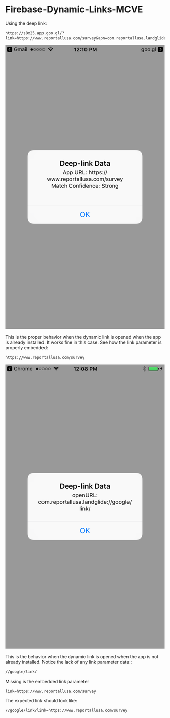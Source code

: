 # Firebase-Dynamic-Links-MCVE
Using the deep link:
```
https://s8x25.app.goo.gl/?link=https://www.reportallusa.com/survey&apn=com.reportallusa.landglide&isi=560902465&ibi=com.reportallusa.landglide.Landglide
```

![Alt text](/screenshots/screenshot_dynamic_link_normal.png?raw=true "Expected Dynamic Link Behavior")

This is the proper behavior when the dynamic link is opened when the app is already installed. It works fine in this case. See how the link parameter is properly embedded:
```
https://www.reportallusa.com/survey
```

![Alt text](/screenshots/screenshot_dynamic_link_first_open.png?raw=true "Dynamic Link First Open")

This is the behavior when the dynamic link is opened when the app is not already installed. Notice the lack of any link parameter data::
```
//google/link/
```

Missing is the embedded link parameter 
```
link=https://www.reportallusa.com/survey
```

The expected link should look like: 
```
//google/link?link=https://www.reportallusa.com/survey
```
